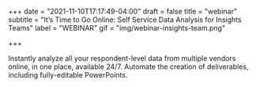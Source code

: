 +++
date = "2021-11-10T17:17:49-04:00"
draft = false
title = "webinar"
subtitle = "It’s Time to Go Online: Self Service Data Analysis for Insights Teams"
label = "WEBINAR"
gif = "img/webinar-insights-team.png"

+++

Instantly analyze all your respondent-level data from multiple vendors online, in one place, available 24/7. Automate the creation of deliverables, including fully-editable PowerPoints.